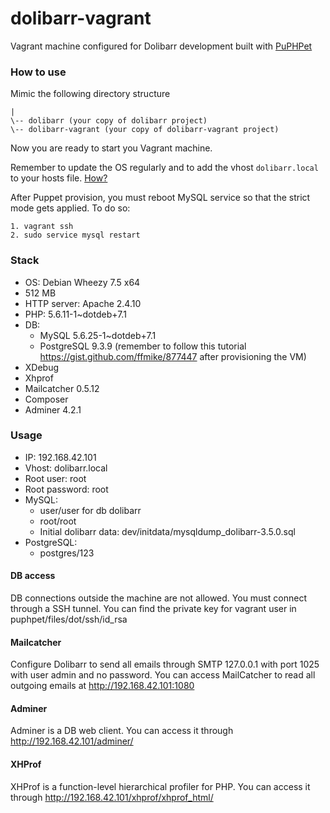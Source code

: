 dolibarr-vagrant
================

Vagrant machine configured for Dolibarr development built with [PuPHPet](http://www.puphppet.com)

### How to use
Mimic the following directory structure

```
|
\-- dolibarr (your copy of dolibarr project)
\-- dolibarr-vagrant (your copy of dolibarr-vagrant project)
```

Now you are ready to start you Vagrant machine.

Remember to update the OS regularly and to add the vhost `dolibarr.local` to your hosts file. [How?](http://en.wikipedia.org/wiki/Hosts_%28file%29#File_content)

After Puppet provision, you must reboot MySQL service so that the strict mode gets applied. To do so:
```
1. vagrant ssh
2. sudo service mysql restart
```

### Stack
* OS: Debian Wheezy 7.5 x64
* 512 MB
* HTTP server: Apache 2.4.10
* PHP: 5.6.11-1~dotdeb+7.1
* DB:
	* MySQL 5.6.25-1~dotdeb+7.1
	* PostgreSQL 9.3.9 (remember to follow this tutorial https://gist.github.com/ffmike/877447 after provisioning the VM)
* XDebug
* Xhprof
* Mailcatcher 0.5.12
* Composer
* Adminer 4.2.1

### Usage
* IP: 192.168.42.101
* Vhost: dolibarr.local
* Root user: root
* Root password: root
* MySQL:
	* user/user for db dolibarr
	* root/root
	* Initial dolibarr data: dev/initdata/mysqldump_dolibarr-3.5.0.sql
* PostgreSQL:
	* postgres/123
	
#### DB access
DB connections outside the machine are not allowed. You must connect through a SSH tunnel. You can find the private key for vagrant user in puphpet/files/dot/ssh/id_rsa

#### Mailcatcher
Configure Dolibarr to send all emails through SMTP 127.0.0.1 with port 1025 with user admin and no password.
You can access MailCatcher to read all outgoing emails at http://192.168.42.101:1080

#### Adminer
Adminer is a DB web client. You can access it through http://192.168.42.101/adminer/

#### XHProf
XHProf is a function-level hierarchical profiler for PHP. You can access it through http://192.168.42.101/xhprof/xhprof_html/
